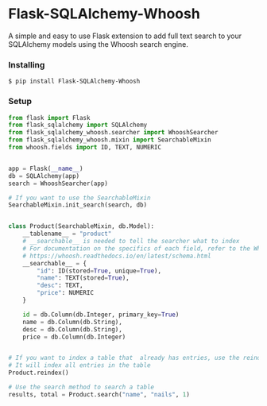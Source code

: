 # Flask-SQLAlchemy-Whoosh
A simple and easy to use Flask extension to add full text search to your SQLAlchemy models using the Whoosh search engine.

### Installing
`$ pip install Flask-SQLAlchemy-Whoosh`

### Setup
```python
from flask import Flask
from flask_sqlalchemy import SQLAlchemy
from flask_sqlalchemy_whoosh.searcher import WhooshSearcher
from flask_sqlalchemy_whoosh.mixin import SearchableMixin
from whoosh.fields import ID, TEXT, NUMERIC


app = Flask(__name__)
db = SQLAlchemy(app)
search = WhooshSearcher(app)

# If you want to use the SearchableMixin
SearchableMixin.init_search(search, db)


class Product(SearchableMixin, db.Model):
    __tablename__ = "product"
    # __searchable__ is needed to tell the searcher what to index
    # For documentation on the specifics of each field, refer to the Whoosh documentation
    # https://whoosh.readthedocs.io/en/latest/schema.html
    __searchable__ = {
        "id": ID(stored=True, unique=True),
        "name": TEXT(stored=True),
        "desc": TEXT,
        "price": NUMERIC
    }

    id = db.Column(db.Integer, primary_key=True)
    name = db.Column(db.String),
    desc = db.Column(db.String),
    price = db.Column(db.Integer)


# If you want to index a table that  already has entries, use the reindex method
# It will index all entries in the table
Product.reindex()

# Use the search method to search a table
results, total = Product.search("name", "nails", 1)
```




